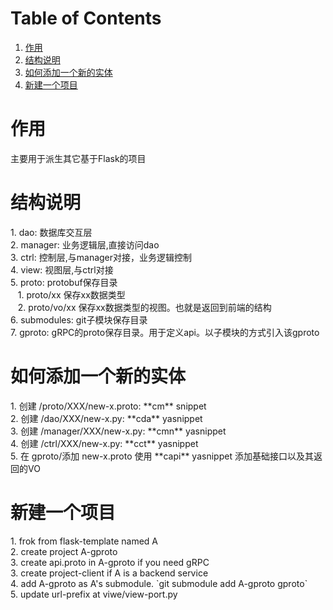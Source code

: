 
# Table of Contents

1.  [作用](#orgf90b3a6)
2.  [结构说明](#org2fcac36)
3.  [如何添加一个新的实体](#orgc06aa0c)
4.  [新建一个项目](#org1c8815f)



<a id="orgf90b3a6"></a>

# 作用

<p class="verse">
主要用于派生其它基于Flask的项目<br />
</p>


<a id="org2fcac36"></a>

# 结构说明

<p class="verse">
1. dao: 数据库交互层<br />
2. manager: 业务逻辑层,直接访问dao<br />
3. ctrl: 控制层,与manager对接，业务逻辑控制<br />
4. view: 视图层,与ctrl对接<br />
5. proto: protobuf保存目录<br />
&#xa0;&#xa0;&#xa0;1. proto/xx 保存xx数据类型<br />
&#xa0;&#xa0;&#xa0;2. proto/vo/xx 保存xx数据类型的视图。也就是返回到前端的结构<br />
6. submodules: git子模块保存目录<br />
7. gproto: gRPC的proto保存目录。用于定义api。以子模块的方式引入该gproto<br />
</p>


<a id="orgc06aa0c"></a>

# 如何添加一个新的实体

<p class="verse">
1. 创建 /proto/XXX/new-x.proto: **cm** snippet<br />
2. 创建 /dao/XXX/new-x.py: **cda** yasnippet<br />
3. 创建 /manager/XXX/new-x.py: **cmn** yasnippet<br />
4. 创建 /ctrl/XXX/new-x.py: **cct** yasnippet<br />
5. 在 gproto/添加 new-x.proto 使用 **capi** yasnippet 添加基础接口以及其返回的VO<br />
</p>


<a id="org1c8815f"></a>

# 新建一个项目

<p class="verse">
1. frok from flask-template named A<br />
2. create project A-gproto<br />
3. create api.proto in A-gproto if you need gRPC<br />
3. create project-client if A is a backend service<br />
4. add A-gproto as A's submodule. `git submodule add A-gproto gproto`<br />
5. update url-prefix at viwe/view-port.py<br />
</p>
